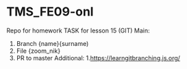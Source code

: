 # TMS_FE09-onl
Repo for homework
TASK for lesson 15 (GIT)
Main:
1. Branch {name}{surname)
2. File {zoom_nik}
3. PR to master
Additional:
1.https://learngitbranching.js.org/
